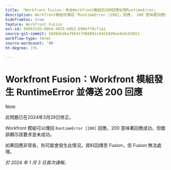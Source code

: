```yaml
---
title: 「Workfront Fusion：來自Workfront模組的200回應出現RuntimeError」
description: Workfront模組可傳回「RuntimeError [200]」回應。 200 意味著回應成功，但錯誤顯示該要求並未成功。
hidefromtoc: true
feature: Workfront Fusion
exl-id: 99967e3b-08bd-4035-b0b2-b90eff8cf1a1
source-git-commit: 58d9dedba766417d68892c94d18d0ee4e9c03b51
workflow-type: tm+mt
source-wordcount: '96'
ht-degree: 73%

---
```


# Workfront Fusion：Workfront 模組發生 RuntimeError 並傳送 200 回應

>[!NOTE]
>
>此問題已在2024年3月28日修正。

Workfront 模組可以傳回 `RuntimeError [200]` 回應。200 意味著回應成功，但錯誤顯示該要求並未成功。

如果回應非常長，則可能會發生此情況。資料回傳至 Fusion，但 Fusion 無法處理。

_於 2024 年 1 月 3 日首次通報。_
